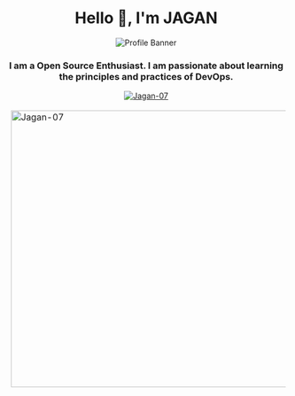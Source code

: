 <h1 align="center">Hello 👋, I'm JAGAN</h1>

<p align="center"><img alt="Profile Banner" src="https://pbs.twimg.com/profile_banners/1630412449576022021/1678328226/1500x500"></p>

<h3 align="center">
I am a Open Source Enthusiast. I am passionate about learning the principles and practices of DevOps.
</h3>

<p align="center"> <a href="https://twitter.com/Jagan-07" target="blank"><img src="https://img.shields.io/twitter/follow/Jagan-07?logo=twitter&style=for-the-badge" alt="Jagan-07" /></a> </p>
 

<table align="center" border="0" cellpadding="0" cellspacing="0">
    <thead>
        <tr>
            <td><img align="left" src="https://github-readme-stats.vercel.app/api?username=Jagan-07&show_icons=true&locale=en" alt="Jagan-07" width="500"/></td>
            <td><img align="right" src="https://github-readme-streak-stats.herokuapp.com/?user=Jagan-07&" alt="Jagan-07" width="500"/></td>
        </tr>
    </thead>
</table>
